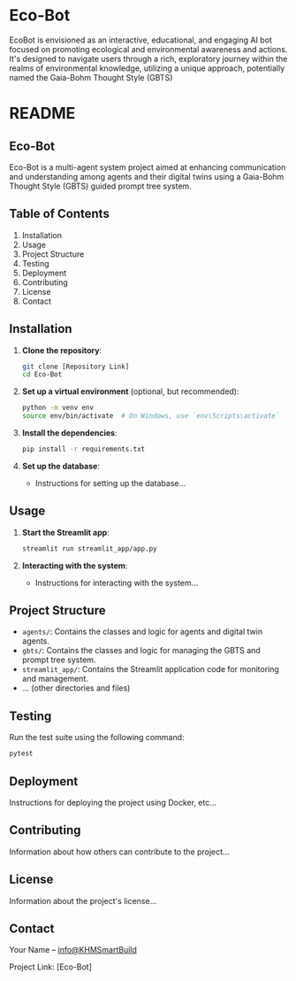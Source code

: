 # Eco-Bot
EcoBot is envisioned as an interactive, educational, and engaging AI bot focused on promoting ecological and environmental awareness and actions. It's designed to navigate users through a rich, exploratory journey within the realms of environmental knowledge, utilizing a unique approach, potentially named the Gaia-Bohm Thought Style (GBTS)

# README

## Eco-Bot

Eco-Bot is a multi-agent system project aimed at enhancing communication and understanding among agents and their digital twins using a Gaia-Bohm Thought Style (GBTS) guided prompt tree system.

## Table of Contents

1. Installation
2. Usage
3. Project Structure
4. Testing
5. Deployment
6. Contributing
7. License
8. Contact

## Installation

1. **Clone the repository**:
    
    ```bash
    git clone [Repository Link]
    cd Eco-Bot
    ```
    
2. **Set up a virtual environment** (optional, but recommended):
    
    ```bash
    python -m venv env
    source env/bin/activate  # On Windows, use `env\Scripts\activate`
    ```
    
3. **Install the dependencies**:
    
    ```bash
    pip install -r requirements.txt
    ```
    
4. **Set up the database**:
    - Instructions for setting up the database...

## Usage

1. **Start the Streamlit app**:
    
    ```bash
    streamlit run streamlit_app/app.py
    ```
    
2. **Interacting with the system**:
    - Instructions for interacting with the system...

## Project Structure

- `agents/`: Contains the classes and logic for agents and digital twin agents.
- `gbts/`: Contains the classes and logic for managing the GBTS and prompt tree system.
- `streamlit_app/`: Contains the Streamlit application code for monitoring and management.
- ... (other directories and files)

## Testing

Run the test suite using the following command:

```bash
pytest
```

## Deployment

Instructions for deploying the project using Docker, etc...

## Contributing

Information about how others can contribute to the project...

## License

Information about the project's license...

## Contact

Your Name – [info@KHMSmartBuild](mailto:info@KHMSmartBuild)

Project Link: [Eco-Bot]